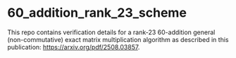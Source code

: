 # 60_addition_rank_23_scheme

This repo contains verification details for a rank-23 60-addition general (non-commutative) exact matrix multiplication algorithm as described in this publication: https://arxiv.org/pdf/2508.03857.

